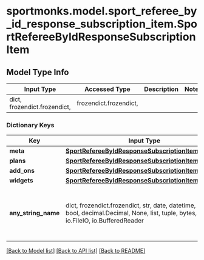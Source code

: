# sportmonks.model.sport_referee_by_id_response_subscription_item.SportRefereeByIdResponseSubscriptionItem

## Model Type Info
Input Type | Accessed Type | Description | Notes
------------ | ------------- | ------------- | -------------
dict, frozendict.frozendict,  | frozendict.frozendict,  |  | 

### Dictionary Keys
Key | Input Type | Accessed Type | Description | Notes
------------ | ------------- | ------------- | ------------- | -------------
**meta** | [**SportRefereeByIdResponseSubscriptionItemMeta**](SportRefereeByIdResponseSubscriptionItemMeta.md) | [**SportRefereeByIdResponseSubscriptionItemMeta**](SportRefereeByIdResponseSubscriptionItemMeta.md) |  | [optional] 
**plans** | [**SportRefereeByIdResponseSubscriptionItemPlans**](SportRefereeByIdResponseSubscriptionItemPlans.md) | [**SportRefereeByIdResponseSubscriptionItemPlans**](SportRefereeByIdResponseSubscriptionItemPlans.md) |  | [optional] 
**add_ons** | [**SportRefereeByIdResponseSubscriptionItemAddOns**](SportRefereeByIdResponseSubscriptionItemAddOns.md) | [**SportRefereeByIdResponseSubscriptionItemAddOns**](SportRefereeByIdResponseSubscriptionItemAddOns.md) |  | [optional] 
**widgets** | [**SportRefereeByIdResponseSubscriptionItemWidgets**](SportRefereeByIdResponseSubscriptionItemWidgets.md) | [**SportRefereeByIdResponseSubscriptionItemWidgets**](SportRefereeByIdResponseSubscriptionItemWidgets.md) |  | [optional] 
**any_string_name** | dict, frozendict.frozendict, str, date, datetime, int, float, bool, decimal.Decimal, None, list, tuple, bytes, io.FileIO, io.BufferedReader | frozendict.frozendict, str, BoolClass, decimal.Decimal, NoneClass, tuple, bytes, FileIO | any string name can be used but the value must be the correct type | [optional]

[[Back to Model list]](../../README.md#documentation-for-models) [[Back to API list]](../../README.md#documentation-for-api-endpoints) [[Back to README]](../../README.md)


